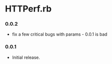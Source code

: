 HTTPerf.rb
==========

### 0.0.2

* fix a few critical bugs with params - 0.0.1 is bad

### 0.0.1

* Initial release.
